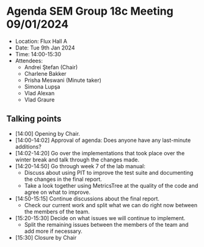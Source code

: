 # Agenda SEM Group 18c Meeting 09/01/2024

- Location: Flux Hall A
- Date: Tue 9th Jan 2024
- Time: 14:00-15:30
- Attendees:
  - Andrei Ştefan (Chair)
  - Charlene Bakker
  - Prisha Meswani (Minute taker)
  - Simona Lupşa
  - Vlad Alexan
  - Vlad Graure

## Talking points

- [14:00] Opening by Chair.
- [14:00-14:02] Approval of agenda: Does anyone have any last-minute additions?
- [14:02-14:20] Go over the implementations that took place over the winter break and talk through the changes made.
- [14:20-14:50] Go through week 7 of the lab manual:
  - Discuss about using PIT to improve the test suite and documenting the changes in the final report.
  - Take a look together using MetricsTree at the quality of the code and agree on what to improve.
- [14:50-15:15] Continue discussions about the final report.
  - Check our current work and split what we can do right now between the members of the team.
- [15:20-15:30] Decide on what issues we will continue to implement.
  - Split the remaining issues between the members of the team and add more if necessary.
- [15:30] Closure by Chair
